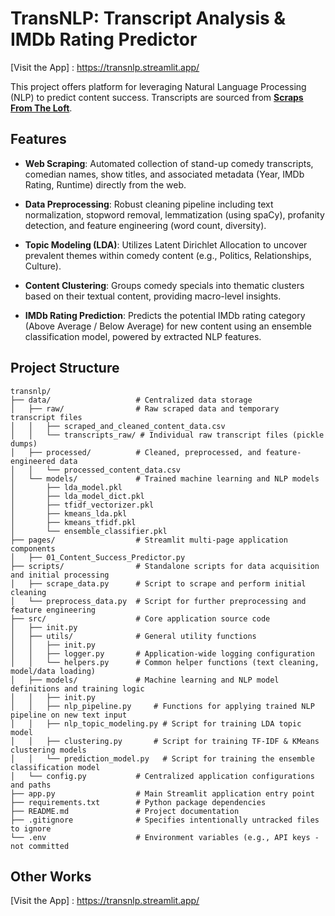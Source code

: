 # TransNLP: Transcript Analysis & IMDb Rating Predictor

[Visit the App] : https://transnlp.streamlit.app/

This project offers platform for leveraging Natural Language Processing (NLP) to predict content success. Transcripts are sourced from [**Scraps From The Loft**](https://scrapsfromtheloft.com/).

## Features

* **Web Scraping**: Automated collection of stand-up comedy transcripts, comedian names, show titles, and associated metadata (Year, IMDb Rating, Runtime) directly from the web.

* **Data Preprocessing**: Robust cleaning pipeline including text normalization, stopword removal, lemmatization (using spaCy), profanity detection, and feature engineering (word count, diversity).

* **Topic Modeling (LDA)**: Utilizes Latent Dirichlet Allocation to uncover prevalent themes within comedy content (e.g., Politics, Relationships, Culture).

* **Content Clustering**: Groups comedy specials into thematic clusters based on their textual content, providing macro-level insights.

* **IMDb Rating Prediction**: Predicts the potential IMDb rating category (Above Average / Below Average) for new content using an ensemble classification model, powered by extracted NLP features.

## Project Structure
```
transnlp/
├── data/                   # Centralized data storage
│   ├── raw/                # Raw scraped data and temporary transcript files
│   │   ├── scraped_and_cleaned_content_data.csv
│   │   └── transcripts_raw/ # Individual raw transcript files (pickle dumps)
│   ├── processed/          # Cleaned, preprocessed, and feature-engineered data
│   │   └── processed_content_data.csv
│   └── models/             # Trained machine learning and NLP models
│       ├── lda_model.pkl
│       ├── lda_model_dict.pkl
│       ├── tfidf_vectorizer.pkl
│       ├── kmeans_lda.pkl
│       ├── kmeans_tfidf.pkl
│       └── ensemble_classifier.pkl
├── pages/                  # Streamlit multi-page application components
│   ├── 01_Content_Success_Predictor.py
├── scripts/                # Standalone scripts for data acquisition and initial processing
│   ├── scrape_data.py      # Script to scrape and perform initial cleaning
│   └── preprocess_data.py  # Script for further preprocessing and feature engineering
├── src/                    # Core application source code
│   ├── init.py
│   ├── utils/              # General utility functions
│   │   ├── init.py
│   │   ├── logger.py       # Application-wide logging configuration
│   │   └── helpers.py      # Common helper functions (text cleaning, model/data loading)
│   ├── models/             # Machine learning and NLP model definitions and training logic
│   │   ├── init.py
│   │   ├── nlp_pipeline.py     # Functions for applying trained NLP pipeline on new text input
│   │   ├── nlp_topic_modeling.py # Script for training LDA topic model
│   │   ├── clustering.py       # Script for training TF-IDF & KMeans clustering models
│   │   └── prediction_model.py   # Script for training the ensemble classification model
│   └── config.py           # Centralized application configurations and paths
├── app.py                  # Main Streamlit application entry point
├── requirements.txt        # Python package dependencies
├── README.md               # Project documentation
├── .gitignore              # Specifies intentionally untracked files to ignore
└── .env                    # Environment variables (e.g., API keys - not committed
```
<!-- ## Getting Started

### Installation

1.  **Clone the repository:**
```bash
git clone https://github.com/santoshkkashyap25/transnlp.git
cd transnlp
```

2.  **Create and activate a virtual environment (recommended):**

    ```bash
    python -m venv env
    source env/bin/activate  # On Windows: `env\Scripts\activate`


    ```

3.  **Install Python dependencies:**

    ```bash
    pip install -r requirements.txt


    ```

4.  **Download NLTK and spaCy data:**
    The `src/utils/helpers.py` script will attempt to download necessary NLTK data automatically on its first run if missing.
    For spaCy, download the English model:

    ```bash
    python -m spacy download en_core_web_sm


    ```
 -->
<!-- ### Initial Setup (Data & Models)

For the application to function correctly, you need to first scrape data and train the NLP and prediction models. This process involves executing specific scripts:

1.  **Run Data Scraping & Preprocessing:**

    ```bash
    python scripts/scrape_data.py
    python scripts/preprocess_data.py


    ```

    *These scripts will populate the `data/raw/` and `data/processed/` directories with the necessary CSV files.*

2.  **Train NLP Models:**

    ```bash
    python src/models/nlp_topic_modeling.py
    python src/models/clustering.py


    ```

    *This will train and save the LDA model and its dictionary into `data/models/`.*

3.  **Train Prediction Model:**

    ```bash
    python src/models/prediction_model.py


    ```

    *This will train and save the `ensemble_classifier.pkl` model into `data/models/`.*
 -->
<!-- ### Run the Streamlit App

```bash
streamlit run app.py

``` -->

## Other Works

[Visit the App] : https://transnlp.streamlit.app/
